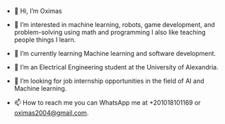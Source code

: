 - 👋 Hi, I’m Oximas 
- 👀 I’m interested in machine learning, robots, game development, and problem-solving using math and programming
I also like teaching people things I learn.

- 🌱 I’m currently learning Machine learning and software development.
- 🌱 I’m an Electrical Engineering student at the University of Alexandria.
- 💞️ I’m looking for job internship opportunities in the field of AI and Machine learning.
- 📫 How to reach me you can WhatsApp me at +201018101169 or oximas2004@gmail.com.

